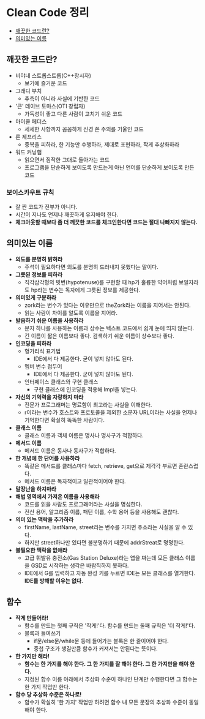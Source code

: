 # Clean Code 정리

- [깨끗한 코드란?](#깨끗한-코드란?)
- [의미있는 이름](#의미있는-이름)

## 깨끗한 코드란?

- 비야네 스트롭스트룹(C++창시자)
  - 보기에 즐거운 코드
- 그래디 부치
  - 추측이 아니라 사실에 기반한 코드
- '큰' 데이브 토마스(OTI 창립자)
  - 가독성이 좋고 다른 사람이 고치기 쉬운 코드
- 마이클 페더스
  - 세세한 사항까지 꼼꼼하게 신경 쓴 주의를 기울인 코드
- 론 제프리스
  - 중복을 피하라, 한 기능만 수행하라, 제대로 표현하라, 작게 추상화하라
- 워드 커닝햄
  - 읽으면서 짐작한 그대로 돌아가는 코드
  - 프로그램을 단순하게 보이도록 만드는게 아닌 언어를 단순하게 보이도록 만든 코드

### 보이스카우트 규칙

- 잘 짠 코드가 전부가 아니다.
- 시간이 지나도 언제나 깨끗하게 유지해야 한다.
- **체크아웃할 때보다 좀 더 깨끗한 코드를 체크인한다면 코드는 절대 나빠지지 않는다.**

## 의미있는 이름

- **의도를 분명히 밝혀라**
  - 주석이 필요하다면 의도를 분명히 드러내지 못했다는 말이다.
- **그릇된 정보를 피하라**
  - 직각삼각형의 빗변(hypotenuse)를 구현할 때 hp가 훌륭한 약어처럼 보일지라도 hp라는 변수는 독자에게 그릇된 정보를 제공한다.
- **의미있게 구분하라**
  - zork라는 변수가 있다는 이유만으로 theZork라는 이름을 지어서는 안된다.
  - 읽는 사람이 차이를 알도록 이름을 지어라.
- **발음하기 쉬운 이름을 사용하라**
  - 문자 하나를 사용하는 이름과 상수는 텍스트 코드에서 쉽게 눈에 띄지 않는다.
  - 긴 이름이 짧은 이름보다 좋다. 검색하기 쉬운 이름이 상수보다 좋다.
- **인코딩을 피하라**
  - 헝가리식 표기법
    - IDE에서 다 제공한다. 굳이 넣지 않아도 된다.
  - 멤버 변수 접두어
    - IDE에서 다 제공한다. 굳이 넣지 않아도 된다.
  - 인터페이스 클래스와 구현 클래스
    - 구현 클래스에 인코딩을 적용해 Impl을 넣는다.
- **자신의 기억력을 자랑하지 마라**
  - 전문가 프로그래머는 명료함이 최고라는 사실을 이해한다.
  - r이라는 변수가 호스트와 프로토콜을 제외한 소문자 URL이라는 사실을 언제나 기억한다면 확실히 똑똑한 사람이다.
- **클래스 이름**
  - 클래스 이름과 객체 이름은 명사나 명사구가 적합하다.
- **메서드 이름**
  - 메서드 이름은 동사나 동사구가 적합하다.
- **한 개념에 한 단어를 사용하라**
  - 똑같은 메서드를 클래스마다 fetch, retrieve, get으로 제각각 부르면 혼란스럽다.
  - 메서드 이름은 독자적이고 일관적이어야 한다.
- **말장난을 하지마라**
- **해법 영역에서 가져온 이름을 사용해라**
  - 코드를 읽을 사람도 프로그래머라는 사실을 명심한다.
  - 전산 용어, 알고리즘 이름, 패턴 이름, 수학 용어 등을 사용해도 괜찮다.
- **의미 있는 맥락을 추가하라**
  - firstName, lastName, street라는 변수를 가지면 주소라는 사실을 알 수 있다.
  - 하지만 street하나만 있다면 불분명하기 때문에 addrStreat로 명명한다.
- **불필요한 맥락을 없애라**
  - 고급 휘발유 충전소(Gas Station Deluxe)라는 앱을 짜는데 모든 클래스 이름을 GSD로 시작하는 생각은 바람직하지 못하다.
  - IDE에서 G를 입력하고 자동 완성 키를 누르면 IDE는 모든 클래스를 열거한다. **IDE를 방해할 이유는 없다.**

## 함수

- **작게 만들어라!**
  - 함수를 만드는 첫째 규칙은 '작게!'다. 함수를 만드는 둘째 규칙은 '더 작게!'다.
  - 블록과 들여쓰기
    - if문/else문/while문 등에 들어가는 블록은 한 줄이어야 한다.
    - 중첩 구조가 생길만큼 함수가 커져서는 안된다는 뜻이다.
- **한 가지만 해라!**
  - **함수는 한 가지를 해야 한다. 그 한 가지를 잘 해야 한다. 그 한 가지만을 해야 한다.**
  - 지정된 함수 이름 아래에서 추상화 수준이 하나인 단계만 수행한다면 그 함수는 한 가지 작업만 한다.
- **함수 당 추상화 수준은 하나로!**
  - 함수가 확실히 '한 가지' 작업만 하려면 함수 내 모든 문장의 추상화 수준이 동일해야 한다.